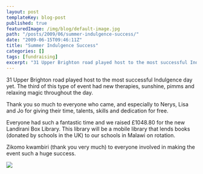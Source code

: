 ```yaml
---
layout: post
templateKey: blog-post
published: true
featuredImage: /img/blog/default-image.jpg
path: "/posts/2009/06/summer-indulgence-success/"
date: "2009-06-15T09:46:11Z"
title: "Summer Indulgence Success"
categories: []
tags: [fundraising]
excerpt: "31 Upper Brighton road played host to the most successful Indulgence day yet. The third of this typ..."
---
```


31 Upper Brighton road played host to the most successful Indulgence day yet. The third of this type of event had new therapies, sunshine, pimms and relaxing magic throughout the day.

Thank you so much to everyone who came, and especially to Nerys, Lisa and Jo for giving their time, talents, skills and dedication for free.

Everyone had such a fantastic time and we raised £1048.80 for the new Landirani Box Library. This library will be a mobile library that lends books (donated by schools in the UK) to our schools in Malawi on rotation.

Zikomo kwambiri (thank you very much) to everyone involved in making the event such a huge success.

![](https://www.landirani.org/image_library/news/full_size/4a2e4368cff39summer_indulgence_print-1.jpg)